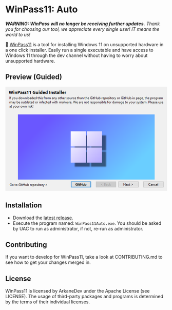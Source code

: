 # WinPass11: Auto
***WARNING: WinPass will no longer be receiving further updates.***
*Thank you for choosing our tool, we appreciate every single user! IT means the world to us!*

🔑 [WinPass11](https://github.com/project-winpass11) is a tool for installing Windows 11 on unsupported hardware in a one click installer. Easily run a single executable and have access to Windows 11 through the dev channel without having to worry about unsupported hardware.

## Preview (Guided)
<p align="center">
  <img src="https://raw.githubusercontent.com/ArkaneDev/WinPass11/main/RepoImage.png" />
</p>

## Installation
* Download the [latest release](https://github.com/ArkaneDev/WinPass11/releases).
* Execute the program named: `WinPass11Auto.exe`. You should be asked by UAC to run as administrator, if not, re-run as administrator.

## Contributing
If you want to develop for WinPass11, take a look at CONTRIBUTING.md to see how to get your changes merged in.

## License
WinPass11 is licensed by ArkaneDev under the Apache License (see LICENSE). The usage of third-party packages and programs is determined by the terms of their individual licenses.
